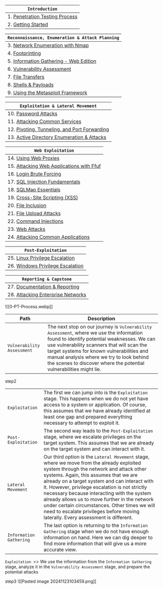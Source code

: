 | **`Introduction`**                                                                 |
| ---------------------------------------------------------------------------------- |
| 1. [Penetration Testing Process](https://academy.hackthebox.com/module/details/90) |
| 2. [Getting Started](https://academy.hackthebox.com/module/details/77)             |

| **`Reconnaissance, Enumeration & Attack Planning`**                                         |
| ------------------------------------------------------------------------------------------- |
| 3. [Network Enumeration with Nmap](https://academy.hackthebox.com/module/details/19)        |
| 4. [Footprinting](https://academy.hackthebox.com/module/details/112)                        |
| 5. [Information Gathering - Web Edition](https://academy.hackthebox.com/module/details/144) |
| 6. [Vulnerability Assessment](https://academy.hackthebox.com/module/details/108)            |
| 7. [File Transfers](https://academy.hackthebox.com/module/details/24)                       |
| 8. [Shells & Payloads](https://academy.hackthebox.com/module/details/115)                   |
| 9. [Using the Metasploit Framework](https://academy.hackthebox.com/module/details/39)       |

|**`Exploitation & Lateral Movement`**|
|---|
|10. [Password Attacks](https://academy.hackthebox.com/module/details/147)|
|11. [Attacking Common Services](https://academy.hackthebox.com/module/details/116)|
|12. [Pivoting, Tunneling, and Port Forwarding](https://academy.hackthebox.com/module/details/158)|
|13. [Active Directory Enumeration & Attacks](https://academy.hackthebox.com/module/details/143)|

|**`Web Exploitation`**|
|---|
|14. [Using Web Proxies](https://academy.hackthebox.com/module/details/110)|
|15. [Attacking Web Applications with Ffuf](https://academy.hackthebox.com/module/details/54)|
|16. [Login Brute Forcing](https://academy.hackthebox.com/module/details/57)|
|17. [SQL Injection Fundamentals](https://academy.hackthebox.com/module/details/33)|
|18. [SQLMap Essentials](https://academy.hackthebox.com/module/details/58)|
|19. [Cross-Site Scripting (XSS)](https://academy.hackthebox.com/module/details/103)|
|20. [File Inclusion](https://academy.hackthebox.com/module/details/23)|
|21. [File Upload Attacks](https://academy.hackthebox.com/module/details/136)|
|22. [Command Injections](https://academy.hackthebox.com/module/details/109)|
|23. [Web Attacks](https://academy.hackthebox.com/module/details/134)|
|24. [Attacking Common Applications](https://academy.hackthebox.com/module/details/113)|

| **`Post-Exploitation`**                                                              |
| ------------------------------------------------------------------------------------ |
| 25. [Linux Privilege Escalation](https://academy.hackthebox.com/module/details/51)   |
| 26. [Windows Privilege Escalation](https://academy.hackthebox.com/module/details/67) |

|**`Reporting & Capstone`**|
|---|
|27. [Documentation & Reporting](https://academy.hackthebox.com/module/details/162)|
|28. [Attacking Enterprise Networks](https://academy.hackthebox.com/module/details/163)|
![[0-PT-Process.webp]]

|**Path**|**Description**|
|---|---|
|`Vulnerability Assessment`|The next stop on our journey is `Vulnerability Assessment`, where we use the information found to identify potential weaknesses. We can use vulnerability scanners that will scan the target systems for known vulnerabilities and manual analysis where we try to look behind the scenes to discover where the potential vulnerabilities might lie.|
step2

|                         |                                                                                                                                                                                                                                                                                                                                                                                                                                                                                                                        |
| ----------------------- | ---------------------------------------------------------------------------------------------------------------------------------------------------------------------------------------------------------------------------------------------------------------------------------------------------------------------------------------------------------------------------------------------------------------------------------------------------------------------------------------------------------------------- |
| `Exploitation`          | The first we can jump into is the `Exploitation` stage. This happens when we do not yet have access to a system or application. Of course, this assumes that we have already identified at least one gap and prepared everything necessary to attempt to exploit it.                                                                                                                                                                                                                                                   |
| `Post-Exploitation`     | The second way leads to the `Post-Exploitation` stage, where we escalate privileges on the target system. This assumes that we are already on the target system and can interact with it.                                                                                                                                                                                                                                                                                                                              |
| `Lateral Movement`      | Our third option is the `Lateral Movement` stage, where we move from the already exploited system through the network and attack other systems. Again, this assumes that we are already on a target system and can interact with it. However, privilege escalation is not strictly necessary because interacting with the system already allows us to move further in the network under certain circumstances. Other times we will need to escalate privileges before moving laterally. Every assessment is different. |
| `Information Gathering` | The last option is returning to the `Information Gathering` stage when we do not have enough information on hand. Here we can dig deeper to find more information that will give us a more accurate view.                                                                                                                                                                                                                                                                                                              |

`Exploitation `<> We use the information from the `Information Gathering` stage, analyze it in the `Vulnerability Assessment` stage, and prepare the potential attacks

step3
![[Pasted image 20241123103459.png]]
